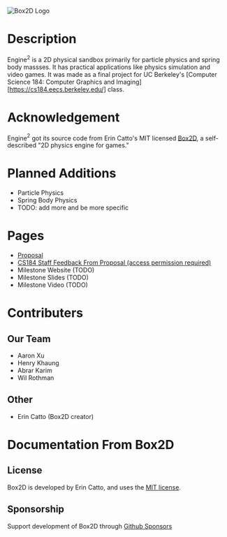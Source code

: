 ![Box2D Logo](https://box2d.org/images/logo.svg)

# Description
Engine$^2$ is a 2D physical sandbox primarily for particle physics and spring body massses. It has practical applications like physics simulation and video games. It was made as a final project for UC Berkeley's [Computer Science 184: Computer Graphics and Imaging][https://cs184.eecs.berkeley.edu/] class.

# Acknowledgement
Engine$^2$ got its source code from Erin Catto's MIT licensed [Box2D](https://github.com/erincatto/box2d?tab=readme-ov-file), a self-described "2D physics engine for games."  

# Planned Additions
- Particle Physics
- Spring Body Physics
- TODO: add more and be more specific

# Pages
- [Proposal](https://cal-cs184-student.github.io/hw-webpages-sp24-omijimo/final_project/index.html)
- [CS184 Staff Feedback From Proposal (access permission required)](https://docs.google.com/document/d/1YXBP9LN1qv50ewL9Yr_OkGzyuR8xmRtOEwQbZD6TnOM/edit)
- Milestone Website (TODO)
- Milestone Slides (TODO)
- Milestone Video (TODO)


# Contributers
## Our Team
- Aaron Xu
- Henry Khaung
- Abrar Karim
- Wil Rothman

## Other
- Erin Catto (Box2D creator)

# Documentation From Box2D
## License
Box2D is developed by Erin Catto, and uses the [MIT license](https://en.wikipedia.org/wiki/MIT_License).

## Sponsorship
Support development of Box2D through [Github Sponsors](https://github.com/sponsors/erincatto)
